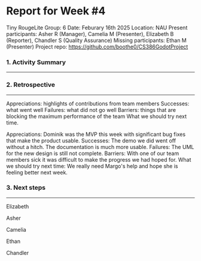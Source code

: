 # Report for Week #4
Tiny RougeLite
Group: 6
Date: Feburary 16th 2025
Location: NAU
Present participants: Asher R (Manager), Camelia M (Presenter), Elizabeth B (Reporter), Chandler S (Quality Assurance) 
Missing participants: Ethan M (Presenter)
Project repo: https://github.com/boothe0/CS386GodotProject

### 1. Activity Summary
****


### 2. Retrospective
****

Appreciations: highlights of contributions from team members
Successes: what went well
Failures: what did not go well
Barriers: things that are blocking the maximum performance of the team
What we should try next time. 

Appreciations: Dominik was the MVP this week with significant bug fixes that make the product usable.
Successes: The demo we did went off without a hitch.  The documentation is much more usable.
Failures: The UML for the new design is still not complete.
Barriers: With one of our team members sick it was difficult to make the progress we had hoped for.
What we should try next time: We really need Margo's help and hope she is feeling better next week.

### 3. Next steps
****

Elizabeth

Asher

Camelia

Ethan

Chandler

